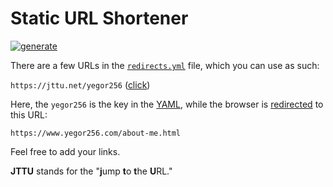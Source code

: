 # Static URL Shortener

[![generate](https://github.com/yegor256/jttu/actions/workflows/generate.yml/badge.svg)](https://github.com/yegor256/jttu/actions/workflows/generate.yml)

There are a few URLs in the [`redirects.yml`][YAML] file, which you
can use as such:

`https://jttu.net/yegor256` ([click](https://jttu.net/yegor256))

Here, the `yegor256` is the key in the [YAML], while the browser is
[redirected][redirect] to this URL:

`https://www.yegor256.com/about-me.html`

Feel free to add your links.

**JTTU** stands for the "**j**ump **t**o **t**he **U**RL."

[yaml]: https://github.com/yegor256/jttu/blob/master/redirects.yml
[redirect]: https://stackoverflow.com/questions/5411538/how-to-redirect-one-html-page-to-another-on-load
